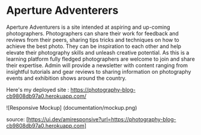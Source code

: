 # Aperture Adventerers

Aperture Adventurers is a site intended at aspiring and up-coming photographers. Photographers can share their work for feedback and reviews from their peers, sharing tips tricks and techniques on how to achieve the best photo. They can be inspiration to each other and help elevate their photography skills and unleash creative potential. As this is a learning platform fully fledged photographers are welcome to join and share their expertise. Admin will provide a newsletter with content ranging from insightful tutorials and gear reviews to sharing information on photography events and exhibition shows around the country.

Here's my deployed site :
https://photography-blog-cb9808db97a0.herokuapp.com/


![Responsive Mockup] (documentation/mockup.png)

source: [https://ui.dev/amiresponsive?url=https://photography-blog-cb9808db97a0.herokuapp.com]



































